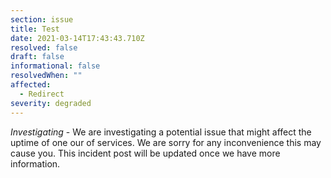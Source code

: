 ```yaml
---
section: issue
title: Test
date: 2021-03-14T17:43:43.710Z
resolved: false
draft: false
informational: false
resolvedWhen: ""
affected:
  - Redirect
severity: degraded
---
```

*Investigating* - We are investigating a potential issue that might affect the uptime of one our of services. We are sorry for any inconvenience this may cause you. This incident post will be updated once we have more information.